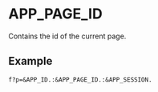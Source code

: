 # APP_PAGE_ID
Contains the id of the current page.

## Example
`f?p=&APP_ID.:&APP_PAGE_ID.:&APP_SESSION.`
